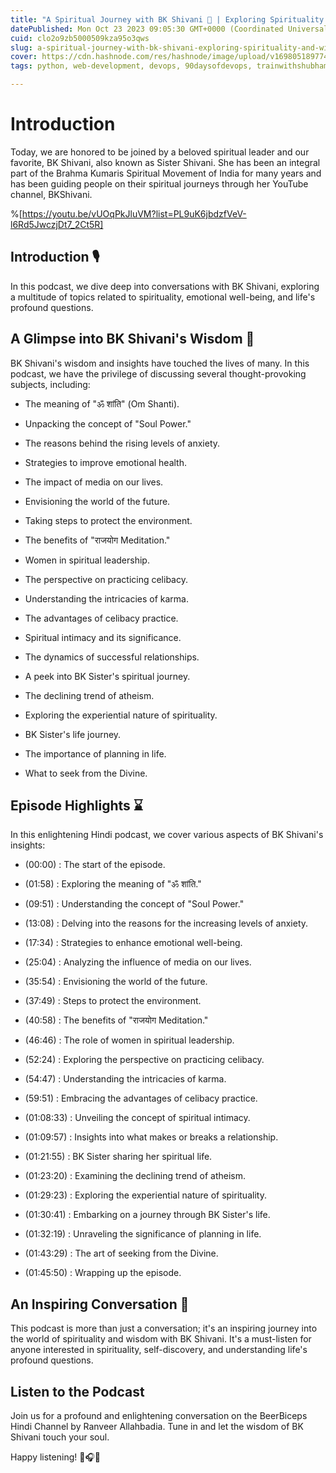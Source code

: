 ```yaml
---
title: "A Spiritual Journey with BK Shivani 🙏 | Exploring Spirituality and Wisdom 🧘"
datePublished: Mon Oct 23 2023 09:05:30 GMT+0000 (Coordinated Universal Time)
cuid: clo2o9zb5000509kza95o3qws
slug: a-spiritual-journey-with-bk-shivani-exploring-spirituality-and-wisdom
cover: https://cdn.hashnode.com/res/hashnode/image/upload/v1698051897744/31fca8b8-fa6a-46fc-8768-ef0ef7e5a013.jpeg
tags: python, web-development, devops, 90daysofdevops, trainwithshubham

---
```


# Introduction

Today, we are honored to be joined by a beloved spiritual leader and our favorite, BK Shivani, also known as Sister Shivani. She has been an integral part of the Brahma Kumaris Spiritual Movement of India for many years and has been guiding people on their spiritual journeys through her YouTube channel, BKShivani.

%[https://youtu.be/vUOqPkJluVM?list=PL9uK6jbdzfVeV-l6Rd5JwczjDt7_2Ct5R] 

## Introduction 🎙️

In this podcast, we dive deep into conversations with BK Shivani, exploring a multitude of topics related to spirituality, emotional well-being, and life's profound questions.

## A Glimpse into BK Shivani's Wisdom 🌟

BK Shivani's wisdom and insights have touched the lives of many. In this podcast, we have the privilege of discussing several thought-provoking subjects, including:

* The meaning of "ॐ शांति" (Om Shanti).
    
* Unpacking the concept of "Soul Power."
    
* The reasons behind the rising levels of anxiety.
    
* Strategies to improve emotional health.
    
* The impact of media on our lives.
    
* Envisioning the world of the future.
    
* Taking steps to protect the environment.
    
* The benefits of "राजयोग Meditation."
    
* Women in spiritual leadership.
    
* The perspective on practicing celibacy.
    
* Understanding the intricacies of karma.
    
* The advantages of celibacy practice.
    
* Spiritual intimacy and its significance.
    
* The dynamics of successful relationships.
    
* A peek into BK Sister's spiritual journey.
    
* The declining trend of atheism.
    
* Exploring the experiential nature of spirituality.
    
* BK Sister's life journey.
    
* The importance of planning in life.
    
* What to seek from the Divine.
    

## Episode Highlights ⌛

In this enlightening Hindi podcast, we cover various aspects of BK Shivani's insights:

* (00:00) : The start of the episode.
    
* (01:58) : Exploring the meaning of "ॐ शांति."
    
* (09:51) : Understanding the concept of "Soul Power."
    
* (13:08) : Delving into the reasons for the increasing levels of anxiety.
    
* (17:34) : Strategies to enhance emotional well-being.
    
* (25:04) : Analyzing the influence of media on our lives.
    
* (35:54) : Envisioning the world of the future.
    
* (37:49) : Steps to protect the environment.
    
* (40:58) : The benefits of "राजयोग Meditation."
    
* (46:46) : The role of women in spiritual leadership.
    
* (52:24) : Exploring the perspective on practicing celibacy.
    
* (54:47) : Understanding the intricacies of karma.
    
* (59:51) : Embracing the advantages of celibacy practice.
    
* (01:08:33) : Unveiling the concept of spiritual intimacy.
    
* (01:09:57) : Insights into what makes or breaks a relationship.
    
* (01:21:55) : BK Sister sharing her spiritual life.
    
* (01:23:20) : Examining the declining trend of atheism.
    
* (01:29:23) : Exploring the experiential nature of spirituality.
    
* (01:30:41) : Embarking on a journey through BK Sister's life.
    
* (01:32:19) : Unraveling the significance of planning in life.
    
* (01:43:29) : The art of seeking from the Divine.
    
* (01:45:50) : Wrapping up the episode.
    

## An Inspiring Conversation 🌼

This podcast is more than just a conversation; it's an inspiring journey into the world of spirituality and wisdom with BK Shivani. It's a must-listen for anyone interested in spirituality, self-discovery, and understanding life's profound questions.

## Listen to the Podcast

Join us for a profound and enlightening conversation on the BeerBiceps Hindi Channel by Ranveer Allahbadia. Tune in and let the wisdom of BK Shivani touch your soul.

Happy listening! 🧘🎧🌟